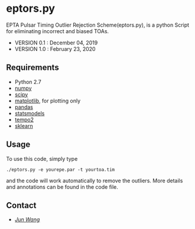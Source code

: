 # eptors.py

EPTA Pulsar Timing Outlier Rejection Scheme(eptors.py), is a python Script for eliminating incorrect and biased TOAs.


* VERSION 0.1   :  December 04, 2019
* VERSION 1.0   :  February 23, 2020


## Requirements ##

* Python 2.7
* [numpy](http://numpy.scipy.org)
* [scipy](http://numpy.scipy.org)
* [matplotlib](http://matplotlib.org), for plotting only
* [pandas](https://pandas.pydata.org)
* [statsmodels](https://www.statsmodels.org)
* [tempo2](http://tempo2.sourceforge.net)
* [sklearn](https://scikit-learn.org)

## Usage ##
To use this code, simply type

```
./eptors.py -e yourepe.par -t yourtoa.tim
```
and the code will work automatically to remove the outliers. More details and  annotations can be found in the code file.

## Contact ##

* [_Jun Wang_](mailto:jun.wang.ucas@gmail.com)
